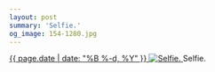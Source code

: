 ```yaml
---
layout: post
summary: 'Selfie.'
og_image: 154-1280.jpg
---
```


<p>
 <time>
  <a href="/154">
   {{ page.date | date: "%B %-d, %Y" }}
  </a>
 </time>
 <a href="/154">
  <img alt="Selfie." data-taken="11/8/2013" sizes="(min-width: 700px) 50vw, calc(100vw - 2rem)" src="{{ site.assets_url }}/154-640.jpg" srcset="{{ site.assets_url }}/154-1280.jpg 1280w, {{ site.assets_url }}/154-960.jpg 960w, {{ site.assets_url }}/154-640.jpg 640w, {{ site.assets_url }}/154-320.jpg 320w"/>
 </a>
 <span>
  Selfie.
 </span>
</p>
